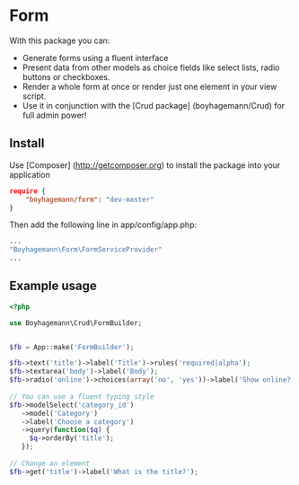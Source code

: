 Form
====

With this package you can:

* Generate forms using a fluent interface
* Present data from other models as choice fields like select lists, radio buttons or checkboxes.
* Render a whole form at once or render just one element in your view script.
* Use it in conjunction with the [Crud package] (boyhagemann/Crud) for full admin power!

## Install

Use [Composer] (http://getcomposer.org) to install the package into your application
```json
require {
    "boyhagemann/form": "dev-master"
}
```

Then add the following line in app/config/app.php:
```php
...
"Boyhagemann\Form\FormServiceProvider"
...
```

## Example usage

```php
<?php

use Boyhagemann\Crud\FormBuilder;


$fb = App::make('FormBuilder');

$fb->text('title')->label('Title')->rules('required|alpha');
$fb->textarea('body')->label('Body');
$fb->radio('online')->choices(array('no', 'yes'))->label('Show online?');
        
// You can use a fluent typing style
$fb->modelSelect('category_id')
   ->model('Category')
   ->label('Choose a category')
   ->query(function($q) {
     $q->orderBy('title');
   });
   
// Change an element
$fb->get('title')->label('What is the title?');
   
```
